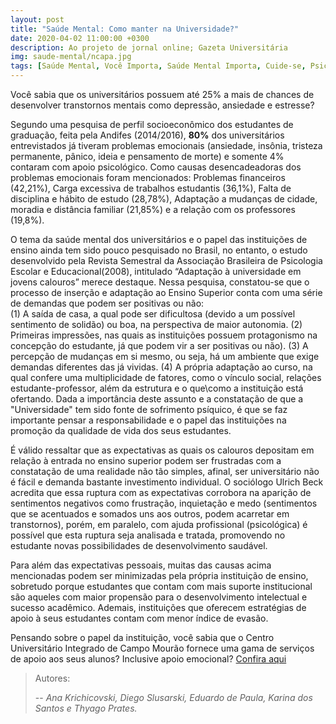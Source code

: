 ```yaml
---
layout: post
title: "Saúde Mental: Como manter na Universidade?"
date: 2020-04-02 11:00:00 +0300
description: Ao projeto de jornal online; Gazeta Universitária
img: saude-mental/ncapa.jpg
tags: [Saúde Mental, Você Importa, Saúde Mental Importa, Cuide-se, Psicologia] 
---
```


Você sabia que os universitários possuem até 25% a mais de chances de desenvolver transtornos mentais como depressão, ansiedade e estresse? 

Segundo uma pesquisa de perfil socioeconômico dos estudantes de graduação, feita pela Andifes (2014/2016), **80%** dos universitários entrevistados já tiveram problemas emocionais (ansiedade, insônia, tristeza permanente, pânico, ideia e pensamento de morte) e somente 4% contaram com apoio psicológico. Como causas desencadeadoras dos problemas emocionais foram mencionados: Problemas financeiros (42,21%), Carga excessiva de trabalhos estudantis (36,1%), Falta de disciplina e hábito de estudo (28,78%), Adaptação a mudanças de cidade, moradia e distância familiar (21,85%) e a relação com os professores (19,8%).

O tema da saúde mental dos universitários e o papel das instituições de ensino ainda tem sido pouco pesquisado no Brasil, no entanto, o estudo desenvolvido pela Revista Semestral da Associação Brasileira de Psicologia Escolar e Educacional(2008), intitulado “Adaptação à universidade em jovens calouros” merece destaque. Nessa pesquisa, constatou-se que o processo de inserção e adaptação ao Ensino Superior conta com uma série de demandas que podem ser positivas ou não:  
(1) A saída de casa, a qual pode ser dificultosa (devido a um possível sentimento de solidão) ou boa, na perspectiva de maior autonomia.
(2) Primeiras impressões, nas quais as instituições possuem protagonismo na concepção do estudante, já que podem vir a ser positivas ou não). 
(3) A percepção de mudanças em si mesmo, ou seja, há um ambiente que exige demandas diferentes das já vividas. 
(4) A própria adaptação ao curso, na qual confere uma multiplicidade de fatores, como o vínculo social, relações estudante-professor, além da estrutura e o que\como a instituição está ofertando. 
Dada a importância deste assunto e a constatação de que a "Universidade" tem sido fonte de sofrimento psíquico, é que se faz importante pensar a responsabilidade e o papel das instituições na promoção da qualidade de vida dos seus estudantes. 

É válido ressaltar que as expectativas as quais os calouros depositam em relação à entrada no ensino superior podem ser frustradas com a constatação de uma realidade não tão simples, afinal, ser universitário não é fácil e demanda bastante investimento individual. O sociólogo Ulrich Beck acredita que essa ruptura com as expectativas corrobora na aparição de sentimentos negativos como frustração, inquietação e medo (sentimentos que se acentuados e somados uns aos outros, podem acarretar em transtornos), porém, em paralelo, com ajuda profissional (psicológica) é possível que esta ruptura seja analisada e tratada, promovendo no estudante novas possibilidades de desenvolvimento saudável.

Para além das expectativas pessoais, muitas das causas acima mencionadas podem ser minimizadas pela própria instituição de ensino, sobretudo porque estudantes que contam com mais suporte institucional são aqueles com maior propensão para o desenvolvimento intelectual e sucesso acadêmico. Ademais, instituições que oferecem estratégias de apoio à seus estudantes contam com menor índice de evasão. 

Pensando sobre o papel da instituição, você sabia que o Centro Universitário Integrado de Campo Mourão fornece uma gama de serviços de apoio aos seus alunos? Inclusive apoio emocional? [Confira aqui](https://gazetauniversitaria.github.io/apoio/) 


> Autores:
>
> -- <cite> Ana Krichicovski, Diego Slusarski, Eduardo de Paula, Karina dos Santos e Thyago Prates.</cite>
